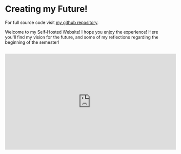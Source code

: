 # Creating my Future!
For full source code visit [my github repository](https://github.com/MasonT8198/MTEGR101-Final).

Welcome to my Self-Hosted Website! I hope you enjoy the experience! Here you'll find my vision for the future, and some of my reflections regarding the beginning of the semester!


<!-- Spacer for layout of the YT Video -->
##
##
##
##
##
##
##
##
<!-- End Spacer -->

<p align="center"><iframe width="560" height="315" src="https://www.youtube.com/embed/GFaii8hTwB0?si=6lpcBbhZfs550Fqq;controls=0" title="YouTube video player" frameborder="0" allow="accelerometer; autoplay; clipboard-write; encrypted-media; gyroscope; picture-in-picture; web-share" allowfullscreen></iframe></p>